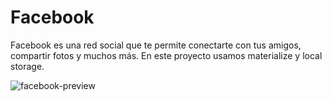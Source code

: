 # Facebook
Facebook es una red social que te permite conectarte con tus amigos, compartir fotos y muchos más. En este proyecto usamos materialize y local storage.

![facebook-preview](https://user-images.githubusercontent.com/25912796/35746673-92d1a850-0815-11e8-89f2-1bfd3c93088b.png)
